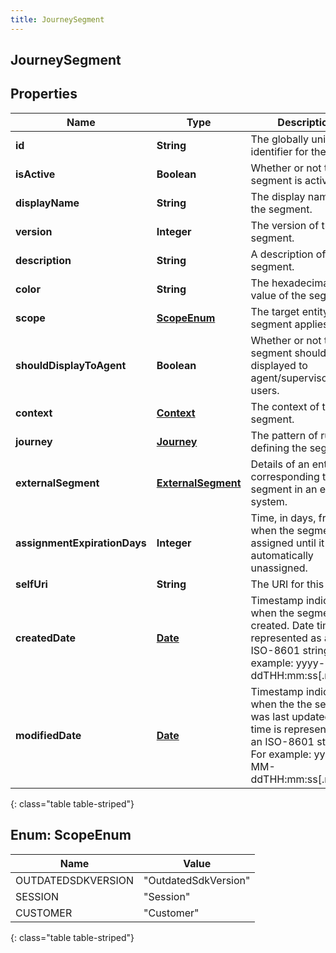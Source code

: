 ```yaml
---
title: JourneySegment
---
```


## JourneySegment

## Properties

| Name                         | Type                                                           | Description                                                                                                                                         | Notes      |
| ---------------------------- | -------------------------------------------------------------- | --------------------------------------------------------------------------------------------------------------------------------------------------- | ---------- |
| **id**                       | <!----><!---->**String**<!---->                                | The globally unique identifier for the object.                                                                                                      | [optional] |
| **isActive**                 | <!----><!---->**Boolean**<!---->                               | Whether or not the segment is active.                                                                                                               | [optional] |
| **displayName**              | <!----><!---->**String**<!---->                                | The display name of the segment.                                                                                                                    |            |
| **version**                  | <!----><!---->**Integer**<!---->                               | The version of the segment.                                                                                                                         | [optional] |
| **description**              | <!----><!---->**String**<!---->                                | A description of the segment.                                                                                                                       | [optional] |
| **color**                    | <!----><!---->**String**<!---->                                | The hexadecimal color value of the segment.                                                                                                         | [optional] |
| **scope**                    | [**ScopeEnum**](#ScopeEnum)<!---->                             | The target entity that a segment applies to.                                                                                                        | [optional] |
| **shouldDisplayToAgent**     | <!----><!---->**Boolean**<!---->                               | Whether or not the segment should be displayed to agent/supervisor users.                                                                           | [optional] |
| **context**                  | <!----><!---->[**Context**](Context.md)<!---->                 | The context of the segment.                                                                                                                         | [optional] |
| **journey**                  | <!----><!---->[**Journey**](Journey.md)<!---->                 | The pattern of rules defining the segment.                                                                                                          | [optional] |
| **externalSegment**          | <!----><!---->[**ExternalSegment**](ExternalSegment.md)<!----> | Details of an entity corresponding to this segment in an external system.                                                                           | [optional] |
| **assignmentExpirationDays** | <!----><!---->**Integer**<!---->                               | Time, in days, from when the segment is assigned until it is automatically unassigned.                                                              | [optional] |
| **selfUri**                  | <!----><!---->**String**<!---->                                | The URI for this object                                                                                                                             | [optional] |
| **createdDate**              | <!----><!---->[**Date**](Date.md)<!---->                       | Timestamp indicating when the segment was created. Date time is represented as an ISO-8601 string. For example: yyyy-MM-ddTHH:mm:ss[.mmm]Z          | [optional] |
| **modifiedDate**             | <!----><!---->[**Date**](Date.md)<!---->                       | Timestamp indicating when the the segment was last updated. Date time is represented as an ISO-8601 string. For example: yyyy-MM-ddTHH:mm:ss[.mmm]Z | [optional] |

{: class="table table-striped"}

<a name="ScopeEnum"></a>

## Enum: ScopeEnum

| Name               | Value                          |
| ------------------ | ------------------------------ |
| OUTDATEDSDKVERSION | &quot;OutdatedSdkVersion&quot; |
| SESSION            | &quot;Session&quot;            |
| CUSTOMER           | &quot;Customer&quot;           |

{: class="table table-striped"}
